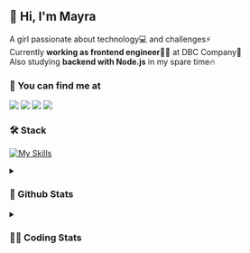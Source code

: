 ## 👋 Hi, I'm Mayra

A girl passionate about technology💻 and challenges⚡  
Currently **working as frontend engineer**👩‍💻 at DBC Company🚀  
Also studying **backend with Node.js** in my spare time🔥  

### 💬 You can find me at

<a href="https://mayra.dev" target="_blank" rel="noopener"><img src="https://img.shields.io/badge/-mayra.dev-005FED?style=flat&logo=Google-chrome&logoColor=white"/></a>
<a href="https://linkedin.com/in/mayraamaral" target="_blank" rel="noopener"><img src="https://img.shields.io/badge/-/mayraamaral-0077B5?style=flat&logo=Linkedin&logoColor=white"/></a>
<a href="mailto:mayra@mayra.dev" target="_blank" rel="noopener"><img src="https://img.shields.io/badge/-mayra@mayra.dev-D14836?style=flat&logo=Gmail&logoColor=white"/></a>
<a href="" target="_blank" rel="noopener"><img src="https://img.shields.io/badge/-mayra%230179-7289DA?style=flat&logo=Discord&logoColor=white"/></a>

### 🛠️ Stack

[![My Skills](https://skillicons.dev/icons?i=react,redux,styledcomponents,html,css,sass,js,ts,py,nodejs,git,linux,bash,figma)](https://skillicons.dev)

<details>
    <summary><h3>📌 Github Stats</h3></summary>
  <table>
      <td><img height="160em" src="https://github-readme-stats.vercel.app/api?username=mayraamaral&show_icons=true&theme=algolia&hide_border=true&hide=stars&count_private=true" alt="Readme stats"></td>
      <td><img height="160em" src="https://github-readme-stats.vercel.app/api/top-langs/?username=mayraamaral&&layout=compact&&theme=algolia&hide_border=true&langs_count=6" alt="Language stats"></td>
  </table>

  <p align="center">
    <img src="https://github-readme-streak-stats.herokuapp.com?user=mayraamaral&theme=dark&hide_border=true&date_format=j%20M%5B%20Y%5D&locale=pt-br&background=050F2C&ring=0195DD&fire=23AA7D&currStreakLabel=23AA7D" alt="Streak stats">
  </p> 
</details>

<details>
  <summary><h3>👩‍💻 Coding Stats</h3></summary>
  
  <!--START_SECTION:waka-->
![Code Time](http://img.shields.io/badge/Code%20Time-53%20hrs%2033%20mins-blue)

**🐱 My GitHub Data** 

> 📦 574.9 kB Used in GitHub's Storage 
 > 
> 🏆 174 Contributions in the Year 2023
 > 
> 🚫 Not Opted to Hire
 > 
> 📜 42 Public Repositories 
 > 
> 🔑 24 Private Repositories 
 > 
**I'm an Early 🐤** 

```text
🌞 Morning                169 commits         ███░░░░░░░░░░░░░░░░░░░░░░   12.34 % 
🌆 Daytime                579 commits         ███████████░░░░░░░░░░░░░░   42.29 % 
🌃 Evening                521 commits         ██████████░░░░░░░░░░░░░░░   38.06 % 
🌙 Night                  100 commits         ██░░░░░░░░░░░░░░░░░░░░░░░   07.30 % 
```
📅 **I'm Most Productive on Monday** 

```text
Monday                   261 commits         █████░░░░░░░░░░░░░░░░░░░░   19.07 % 
Tuesday                  175 commits         ███░░░░░░░░░░░░░░░░░░░░░░   12.78 % 
Wednesday                205 commits         ████░░░░░░░░░░░░░░░░░░░░░   14.97 % 
Thursday                 217 commits         ████░░░░░░░░░░░░░░░░░░░░░   15.85 % 
Friday                   171 commits         ███░░░░░░░░░░░░░░░░░░░░░░   12.49 % 
Saturday                 126 commits         ██░░░░░░░░░░░░░░░░░░░░░░░   09.20 % 
Sunday                   214 commits         ████░░░░░░░░░░░░░░░░░░░░░   15.63 % 
```


📊 **This Week I Spent My Time On** 

```text
🕑︎ Time Zone: America/Sao_Paulo

💬 Programming Languages: 
TypeScript               18 hrs 31 mins      █████████████████████░░░░   83.90 % 
JSON                     1 hr 34 mins        ██░░░░░░░░░░░░░░░░░░░░░░░   07.13 % 
Markdown                 47 mins             █░░░░░░░░░░░░░░░░░░░░░░░░   03.55 % 
JavaScript               37 mins             █░░░░░░░░░░░░░░░░░░░░░░░░   02.80 % 
Git Config               13 mins             ░░░░░░░░░░░░░░░░░░░░░░░░░   01.01 % 

🔥 Editors: 
VS Code                  22 hrs 4 mins       █████████████████████████   100.00 % 

🐱‍💻 Projects: 
front-11-edicao          5 hrs 59 mins       ███████░░░░░░░░░░░░░░░░░░   27.14 % 
context-classes          3 hrs 11 mins       ████░░░░░░░░░░░░░░░░░░░░░   14.49 % 
codigos                  2 hrs 32 mins       ███░░░░░░░░░░░░░░░░░░░░░░   11.53 % 
ignite-timer             2 hrs 24 mins       ███░░░░░░░░░░░░░░░░░░░░░░   10.91 % 
aula03                   1 hr 41 mins        ██░░░░░░░░░░░░░░░░░░░░░░░   07.64 % 

💻 Operating System: 
Linux                    18 hrs 26 mins      █████████████████████░░░░   83.52 % 
Windows                  3 hrs 38 mins       ████░░░░░░░░░░░░░░░░░░░░░   16.48 % 
```

**I Mostly Code in JavaScript** 

```text
JavaScript               95 repos            █████████░░░░░░░░░░░░░░░░   34.55 % 
TypeScript               81 repos            ███████░░░░░░░░░░░░░░░░░░   29.45 % 
HTML                     76 repos            ███████░░░░░░░░░░░░░░░░░░   27.64 % 
CSS                      17 repos            ██░░░░░░░░░░░░░░░░░░░░░░░   06.18 % 
Shell                    2 repos             ░░░░░░░░░░░░░░░░░░░░░░░░░   00.73 % 
```




 Last Updated on 23/03/2023 18:40:29 UTC
<!--END_SECTION:waka-->

</details>
